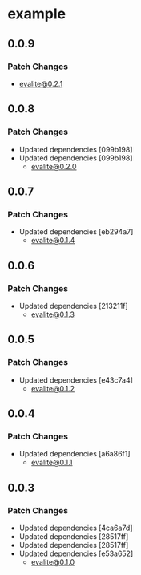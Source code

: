 # example

## 0.0.9

### Patch Changes

- evalite@0.2.1

## 0.0.8

### Patch Changes

- Updated dependencies [099b198]
- Updated dependencies [099b198]
  - evalite@0.2.0

## 0.0.7

### Patch Changes

- Updated dependencies [eb294a7]
  - evalite@0.1.4

## 0.0.6

### Patch Changes

- Updated dependencies [213211f]
  - evalite@0.1.3

## 0.0.5

### Patch Changes

- Updated dependencies [e43c7a4]
  - evalite@0.1.2

## 0.0.4

### Patch Changes

- Updated dependencies [a6a86f1]
  - evalite@0.1.1

## 0.0.3

### Patch Changes

- Updated dependencies [4ca6a7d]
- Updated dependencies [28517ff]
- Updated dependencies [28517ff]
- Updated dependencies [e53a652]
  - evalite@0.1.0
